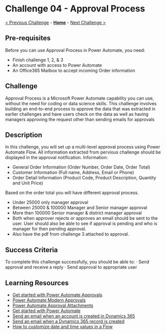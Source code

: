 # Challenge 04 - Approval Process

[< Previous Challenge](./Challenge-03.md) - **[Home](../README.md)** - [Next Challenge >](./Challenge-05.md)

## Pre-requisites

Before you can use Approval Process in Power Automate, you need:
- Finish challenge 1, 2, & 3
- An account with access to Power Automate
- An Office365 Mailbox to accept incoming Order information

## Challenge

Approval Process is a Microsoft Power Automate capability you can use, without the need for coding or data science skills. This challenge involves building an end-to-end process to approve the data that was extracted in earlier challenges and have users check on the data as well as having managers approving the request other than sending emails for approvals

## Description

In this challenge, you will set up a multi-level approval process using Power Automate Flow.
All information extracted from pervious challenge should be displayed in the approval notification.
Information:
- General Order Information (Order Number, Order Date, Order Total)
- Customer Information (Full name, Address, Email or Phone)
- Order Detail Information (Product Code, Product Description, Quantity and Unit Price)
	
Based on the order total you will have different approval process.
- Under 25000 only manager approval
- Between 25000 & 100000 Manager and  Senior manager approval
- More then 100000 Senior manager & district manager approval
- Both when approver rejects or approves an email should be sent to the user. User should also be able to see if approval is pending and who is manager for then pending approval.
- Also have the pdf from challenge 3 attached to approval.


## Success Criteria

To complete this challenge successfully, you should be able to:
	· Send approval and receive a reply
	· Send approval to appropriate user 

## Learning Resources

* [Get started with Power Automate Approvals](https://docs.microsoft.com/en-us/power-automate/get-started-approvals)
* [Power Automate Modern Approvals](https://docs.microsoft.com/en-us/power-automate/modern-approvals)
* [Power Automate Approval Attachments](https://docs.microsoft.com/en-us/power-automate/approval-attachments)
* [Get started with Power Automate](https://docs.microsoft.com/power-automate/getting-started)
* [Send an email when an account is created in Dynamics 365](https://us.flow.microsoft.com/en-us/galleries/public/templates/41ddb497b31747fc8c4d5ae0211d3e6e/send-an-email-when-an-account-is-created-in-dynamics-365/)
* [Send an email when a Dynamics 365 record is created](https://flow.microsoft.com/en-us/galleries/public/templates/30234bf0b64f11e68af78d1a54677f1f/send-an-email-when-a-dynamics-365-record-is-updated/)
* [How to customize date and time values in a Flow](https://support.microsoft.com/en-us/help/4534778/how-to-customize-format-date-and-time-values-in-a-flow)



